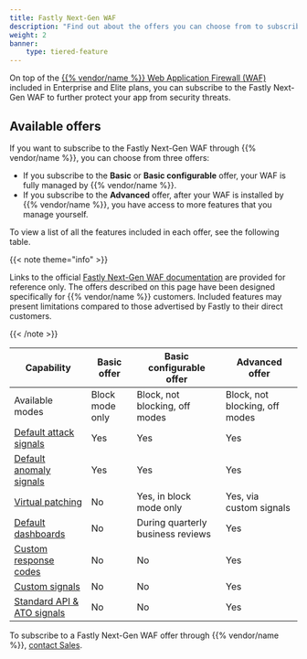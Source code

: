 ```yaml
---
title: Fastly Next-Gen WAF
description: "Find out about the offers you can choose from to subscribe to the Fastly Next-Gen Web Application Firewall (WAF) through {{% vendor/name %}}." 
weight: 2
banner: 
    type: tiered-feature
---
```


On top of the [{{% vendor/name %}} Web Application Firewall (WAF)](./waf.md) included in Enterprise and Elite plans,
you can subscribe to the Fastly Next-Gen WAF to further protect your app from security threats.

## Available offers

If you want to subscribe to the Fastly Next-Gen WAF through {{% vendor/name %}},
you can choose from three offers:

- If you subscribe to the **Basic** or **Basic configurable** offer, your WAF is fully managed by {{% vendor/name %}}.
- If you subscribe to the **Advanced** offer, after your WAF is installed by {{% vendor/name %}},
  you have access to more features that you manage yourself.

To view a list of all the features included in each offer, see the following table.

{{< note theme="info" >}}

Links to the official [Fastly Next-Gen WAF documentation](https://docs.fastly.com/products/fastly-next-gen-waf) are provided for reference only.
The offers described on this page have been designed specifically for {{% vendor/name %}} customers.
Included features may present limitations compared to those advertised by Fastly to their direct customers.

{{< /note >}}

| Capability                                                                                                                                               | Basic offer     | Basic configurable offer          | Advanced offer                 |
|----------------------------------------------------------------------------------------------------------------------------------------------------------|-----------------|-----------------------------------|--------------------------------|
| Available modes                                                                                                                                          | Block mode only | Block, not blocking, off modes    | Block, not blocking, off modes |
| [Default attack signals](https://docs.fastly.com/signalsciences/using-signal-sciences/signals/using-system-signals/#attacks)                             | Yes             | Yes                               | Yes                            |
| [Default anomaly signals](https://docs.fastly.com/signalsciences/using-signal-sciences/signals/using-system-signals/#anomalies)                          | Yes             | Yes                               | Yes                            |
| [Virtual patching](https://docs.fastly.com/signalsciences/using-signal-sciences/rules/working-with-templated-rules/#working-with-virtual-patching-rules) | No              | Yes, in block mode only           | Yes, via custom signals        |
| [Default dashboards](https://docs.fastly.com/signalsciences/using-signal-sciences/web-interface/about-the-site-overview-page/)                           | No              | During quarterly business reviews | Yes                            |
| [Custom response codes](https://docs.fastly.com/signalsciences/using-signal-sciences/custom-response-codes/)                                             | No              | No                                | Yes                            |
| [Custom signals](https://docs.fastly.com/signalsciences/using-signal-sciences/signals/working-with-custom-signals/)                                      | No              | No                                | Yes                            |
| [Standard API & ATO signals](https://docs.fastly.com/signalsciences/using-signal-sciences/rules/working-with-templated-rules/)                           | No              | No                                | Yes                            |

To subscribe to a Fastly Next-Gen WAF offer through {{% vendor/name %}},
[contact Sales](https://platform.sh/contact/).
